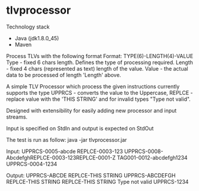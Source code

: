 # tlvprocessor

Technology stack
 - Java (jdk1.8.0_45)
 - Maven
 
 Process TLVs with the following format 
   Format: TYPE(6)-LENGTH(4)-VALUE 
   Type - fixed 6 chars length. Defines the type of processing required. 
   Length - fixed 4 chars (represented as text) length of the value. 
   Value - the actual data to be processed of length 'Length' above.
   
A simple TLV Processor which process the given instructions currently supports the type UPPRCS - converts the value to the Uppercase, 
REPLCE - replace value with the 'THIS STRING' and for invalid types "Type not valid".

Designed with extensibility for easily adding new processor and input streams.

Input is specified on StdIn and output is expected on StdOut

The test is run as follow: 
java -jar tlvprocessor.jar
   
Input: 
UPPRCS-0005-abcde
REPLCE-0003-123
UPPRCS-0008-AbcdefghREPLCE-0003-123REPLCE-0001-Z
TAG001-0012-abcdefgh1234
UPPRCS-0004-1234

Output: 
UPPRCS-ABCDE
REPLCE-THIS STRING
UPPRCS-ABCDEFGH
REPLCE-THIS STRING
REPLCE-THIS STRING
Type not valid
UPPRCS-1234
